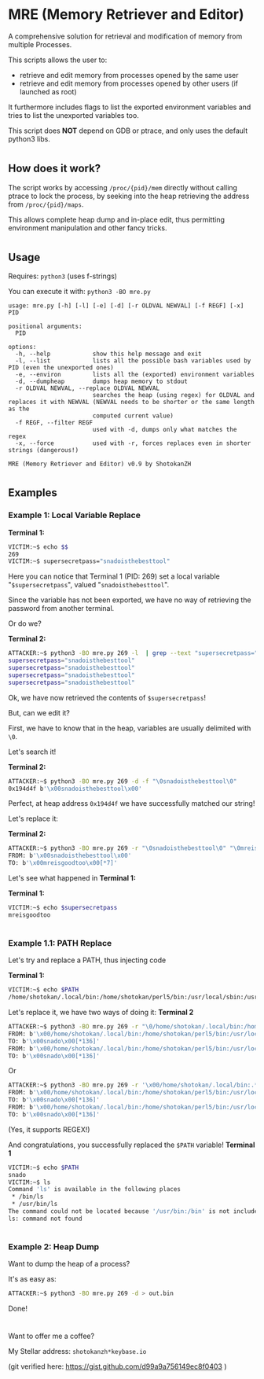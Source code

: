 # MRE (Memory Retriever and Editor)
A comprehensive solution for retrieval and modification of memory from multiple Processes.

This scripts allows the user to:
- retrieve and edit memory from processes opened by the same user
- retrieve and edit memory from processes opened by other users (if launched as root)

It furthermore includes flags to list the exported environment variables and tries to list the unexported variables too.

This script does **NOT** depend on GDB or ptrace, and only uses the default python3 libs.

#
## How does it work?
The script works by accessing `/proc/{pid}/mem` directly without calling ptrace to lock the process, by seeking into the heap retrieving the address from `/proc/{pid}/maps`.

This allows complete heap dump and in-place edit, thus permitting environment manipulation and other fancy tricks.

#
## Usage

Requires: `python3` (uses f-strings)

You can execute it with: `python3 -BO mre.py`
```
usage: mre.py [-h] [-l] [-e] [-d] [-r OLDVAL NEWVAL] [-f REGF] [-x] PID

positional arguments:
  PID

options:
  -h, --help            show this help message and exit
  -l, --list            lists all the possible bash variables used by PID (even the unexported ones)
  -e, --environ         lists all the (exported) environment variables
  -d, --dumpheap        dumps heap memory to stdout
  -r OLDVAL NEWVAL, --replace OLDVAL NEWVAL
                        searches the heap (using regex) for OLDVAL and replaces it with NEWVAL (NEWVAL needs to be shorter or the same length as the        
                        computed current value)
  -f REGF, --filter REGF
                        used with -d, dumps only what matches the regex
  -x, --force           used with -r, forces replaces even in shorter strings (dangerous!)

MRE (Memory Retriever and Editor) v0.9 by ShotokanZH
```
#
## Examples
### Example 1: Local Variable Replace
**Terminal 1:**
```bash
VICTIM:~$ echo $$
269
VICTIM:~$ supersecretpass="snadoisthebesttool"
```
Here you can notice that Terminal 1 (PID: 269) set a local variable "`$supersecretpass`", valued "`snadoisthebesttool`".

Since the variable has not been exported, we have no way of retrieving the password from another terminal.

Or do we?

**Terminal 2:**
```bash
ATTACKER:~$ python3 -BO mre.py 269 -l  | grep --text "supersecretpass="
supersecretpass="snadoisthebesttool"
supersecretpass="snadoisthebesttool"
supersecretpass="snadoisthebesttool"
supersecretpass="snadoisthebesttool"
```

Ok, we have now retrieved the contents of `$supersecretpass`!

But, can we edit it?

First, we have to know that in the heap, variables are usually delimited with `\0`.

Let's search it!


**Terminal 2:**
```bash
ATTACKER:~$ python3 -BO mre.py 269 -d -f "\0snadoisthebesttool\0"
0x194d4f b'\x00snadoisthebesttool\x00'
```

Perfect, at heap address `0x194d4f` we have successfully matched our string!

Let's replace it:

**Terminal 2:**
```bash
ATTACKER:~$ python3 -BO mre.py 269 -r "\0snadoisthebesttool\0" "\0mreisgoodtoo"
FROM: b'\x00snadoisthebesttool\x00'
TO: b'\x00mreisgoodtoo\x00[*7]'
```

Let's see what happened in **Terminal 1:**

**Terminal 1:**
```bash
VICTIM:~$ echo $supersecretpass
mreisgoodtoo
```
#
### Example 1.1: PATH Replace
Let's try and replace a PATH, thus injecting code

**Terminal 1:**
```bash
VICTIM:~$ echo $PATH
/home/shotokan/.local/bin:/home/shotokan/perl5/bin:/usr/local/sbin:/usr/local/bin:/usr/sbin:/usr/bin:/sbin:/bin:/usr/games:/usr/local/games
```

Let's replace it, we have two ways of doing it:
**Terminal 2**
```bash
ATTACKER:~$ python3 -BO mre.py 269 -r "\0/home/shotokan/.local/bin:/home/shotokan/perl5/bin:/usr/local/sbin:/usr/local/bin:/usr/sbin:/usr/bin:/sbin:/bin:/usr/games:/usr/local/games\0" '\0/snado'
FROM: b'\x00/home/shotokan/.local/bin:/home/shotokan/perl5/bin:/usr/local/sbin:/usr/local/bin:/usr/sbin:/usr/bin:/sbin:/bin:/usr/games:/usr/local/games\x00'
TO: b'\x00snado\x00[*136]'
FROM: b'\x00/home/shotokan/.local/bin:/home/shotokan/perl5/bin:/usr/local/sbin:/usr/local/bin:/usr/sbin:/usr/bin:/sbin:/bin:/usr/games:/usr/local/games\x00'    
TO: b'\x00snado\x00[*136]'
```
Or
```bash
ATTACKER:~$ python3 -BO mre.py 269 -r '\x00/home/shotokan/.local/bin:.*?\0' '\0/snado'
FROM: b'\x00/home/shotokan/.local/bin:/home/shotokan/perl5/bin:/usr/local/sbin:/usr/local/bin:/usr/sbin:/usr/bin:/sbin:/bin:/usr/games:/usr/local/games\x00'
TO: b'\x00snado\x00[*136]'
FROM: b'\x00/home/shotokan/.local/bin:/home/shotokan/perl5/bin:/usr/local/sbin:/usr/local/bin:/usr/sbin:/usr/bin:/sbin:/bin:/usr/games:/usr/local/games\x00'    
TO: b'\x00snado\x00[*136]'
```
(Yes, it supports REGEX!)

And congratulations, you successfully replaced the `$PATH` variable!
**Terminal 1**
```bash
VICTIM:~$ echo $PATH
snado
VICTIM:~$ ls
Command 'ls' is available in the following places
 * /bin/ls
 * /usr/bin/ls
The command could not be located because '/usr/bin:/bin' is not included in the PATH environment variable.
ls: command not found
```
#
### Example 2: Heap Dump
Want to dump the heap of a process?

It's as easy as:

```bash
ATTACKER:~$ python3 -BO mre.py 269 -d > out.bin
```

Done!
#
Want to offer me a coffee?

My Stellar address: `shotokanzh*keybase.io`

(git verified here: https://gist.github.com/d99a9a756149ec8f0403 )